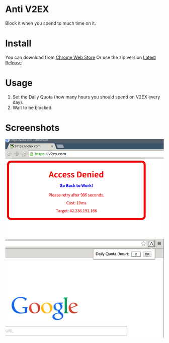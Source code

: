 # Anti V2EX

Block it when you spend to much time on it.

# Install

You can download from [Chrome Web Store](https://chrome.google.com/webstore/detail/ajbjcielciekohmackgmglohckkibbdl)
Or use the zip version [Latest Release](https://github.com/VitoVan/A-V2EX/releases/latest)

# Usage

1. Set the Daily Quota (how many hours you should spend on V2EX every day).
2. Wait to be blocked.

# Screenshots

![](https://raw.githubusercontent.com/VitoVan/A-V2EX/master/screenshots/access_denied.png)
![](https://raw.githubusercontent.com/VitoVan/A-V2EX/master/screenshots/daily_quota.png)
